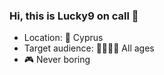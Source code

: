 ### Hi, this is Lucky9 on call 👋
- Location: 🌴 Cyprus
- Target audience: 👨‍👩‍👧‍👦 All ages
- 🎮 Never boring
